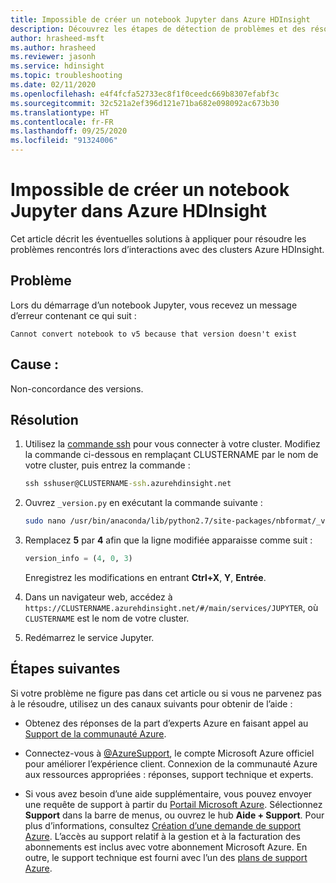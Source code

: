 ```yaml
---
title: Impossible de créer un notebook Jupyter dans Azure HDInsight
description: Découvrez les étapes de détection de problèmes et des résolutions possibles pour des problèmes rencontrés lors d’interactions avec des clusters Azure HDInsight.
author: hrasheed-msft
ms.author: hrasheed
ms.reviewer: jasonh
ms.service: hdinsight
ms.topic: troubleshooting
ms.date: 02/11/2020
ms.openlocfilehash: e4f4fcfa52733ec8f1f0ceedc669b8307efabf3c
ms.sourcegitcommit: 32c521a2ef396d121e71ba682e098092ac673b30
ms.translationtype: HT
ms.contentlocale: fr-FR
ms.lasthandoff: 09/25/2020
ms.locfileid: "91324006"
---
```

# <a name="unable-to-create-jupyter-notebook-in-azure-hdinsight"></a>Impossible de créer un notebook Jupyter dans Azure HDInsight

Cet article décrit les éventuelles solutions à appliquer pour résoudre les problèmes rencontrés lors d’interactions avec des clusters Azure HDInsight.

## <a name="issue"></a>Problème

Lors du démarrage d’un notebook Jupyter, vous recevez un message d’erreur contenant ce qui suit :

```error
Cannot convert notebook to v5 because that version doesn't exist
```

## <a name="cause"></a>Cause :

Non-concordance des versions.

## <a name="resolution"></a>Résolution

1. Utilisez la [commande ssh](../hdinsight-hadoop-linux-use-ssh-unix.md) pour vous connecter à votre cluster. Modifiez la commande ci-dessous en remplaçant CLUSTERNAME par le nom de votre cluster, puis entrez la commande :

    ```cmd
    ssh sshuser@CLUSTERNAME-ssh.azurehdinsight.net
    ```

1. Ouvrez `_version.py` en exécutant la commande suivante :

    ```bash
    sudo nano /usr/bin/anaconda/lib/python2.7/site-packages/nbformat/_version.py
    ```

1. Remplacez **5** par **4** afin que la ligne modifiée apparaisse comme suit :

    ```python
    version_info = (4, 0, 3)
    ```

    Enregistrez les modifications en entrant **Ctrl+X**, **Y**, **Entrée**.

1. Dans un navigateur web, accédez à `https://CLUSTERNAME.azurehdinsight.net/#/main/services/JUPYTER`, où `CLUSTERNAME` est le nom de votre cluster.

1. Redémarrez le service Jupyter.

## <a name="next-steps"></a>Étapes suivantes

Si votre problème ne figure pas dans cet article ou si vous ne parvenez pas à le résoudre, utilisez un des canaux suivants pour obtenir de l’aide :

* Obtenez des réponses de la part d’experts Azure en faisant appel au [Support de la communauté Azure](https://azure.microsoft.com/support/community/).

* Connectez-vous à [@AzureSupport](https://twitter.com/azuresupport), le compte Microsoft Azure officiel pour améliorer l’expérience client. Connexion de la communauté Azure aux ressources appropriées : réponses, support technique et experts.

* Si vous avez besoin d’une aide supplémentaire, vous pouvez envoyer une requête de support à partir du [Portail Microsoft Azure](https://portal.azure.com/?#blade/Microsoft_Azure_Support/HelpAndSupportBlade/). Sélectionnez **Support** dans la barre de menus, ou ouvrez le hub **Aide + Support**. Pour plus d’informations, consultez [Création d’une demande de support Azure](https://docs.microsoft.com/azure/azure-supportability/how-to-create-azure-support-request). L’accès au support relatif à la gestion et à la facturation des abonnements est inclus avec votre abonnement Microsoft Azure. En outre, le support technique est fourni avec l’un des [plans de support Azure](https://azure.microsoft.com/support/plans/).
